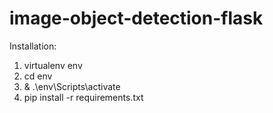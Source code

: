 # image-object-detection-flask

Installation:
1. virtualenv env
2. cd env
3. & .\env\Scripts\activate
4. pip install -r requirements.txt
